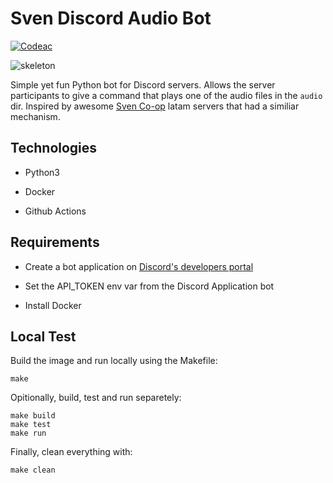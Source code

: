 # Sven Discord Audio Bot

[![Codeac](https://static.codeac.io/badges/2-175096899.svg "Codeac")](https://app.codeac.io/github/lariskovski/sven-bot)

![skeleton](https://steamuserimages-a.akamaihd.net/ugc/172666989175739045/32D63249F0C0F276197D2576C86A081AB2061DD9/)

Simple yet fun Python bot for Discord servers. Allows the server participants to give a command that plays one of the audio files in the `audio` dir. Inspired by awesome [Sven Co-op](https://store.steampowered.com/app/225840/Sven_Coop/) latam servers that had a similiar mechanism.

## Technologies

- Python3

- Docker

- Github Actions

## Requirements

- Create a bot application on [Discord's developers portal](https://discord.com/developers/applications)

- Set the API_TOKEN env var from the Discord Application bot

- Install Docker

## Local Test

Build the image and run locally using the Makefile:

~~~~
make
~~~~

Opitionally, build, test and run separetely:

~~~~
make build
make test
make run
~~~~

Finally, clean everything with:

~~~~
make clean
~~~~
